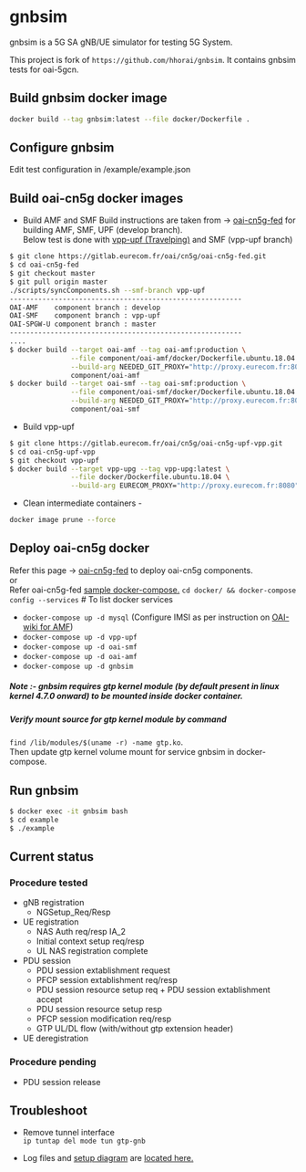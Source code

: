 # gnbsim

gnbsim is a 5G SA gNB/UE simulator for testing 5G System.

This project is fork of `https://github.com/hhorai/gnbsim`.
It contains gnbsim tests for oai-5gcn.

## Build gnbsim docker image
```bash
docker build --tag gnbsim:latest --file docker/Dockerfile .
```
## Configure gnbsim

Edit test configuration in /example/example.json

## Build oai-cn5g docker images
* Build AMF and SMF
Build instructions are taken from -> [oai-cn5g-fed](https://gitlab.eurecom.fr/oai/cn5g/oai-cn5g-fed/-/blob/master/docs/BUILD_IMAGES.md) for building AMF, SMF, UPF (develop branch). <br/>
Below test is done with [vpp-upf (Travelping)](https://gitlab.eurecom.fr/oai/cn5g/oai-cn5g-upf-vpp/-/blob/vpp-upf/docs/BUILD_IMAGE.md) and SMF (vpp-upf branch)

```bash
$ git clone https://gitlab.eurecom.fr/oai/cn5g/oai-cn5g-fed.git
$ cd oai-cn5g-fed
$ git checkout master
$ git pull origin master
./scripts/syncComponents.sh --smf-branch vpp-upf
---------------------------------------------------------
OAI-AMF    component branch : develop
OAI-SMF    component branch : vpp-upf
OAI-SPGW-U component branch : master
---------------------------------------------------------
....
$ docker build --target oai-amf --tag oai-amf:production \
               --file component/oai-amf/docker/Dockerfile.ubuntu.18.04 \
               --build-arg NEEDED_GIT_PROXY="http://proxy.eurecom.fr:8080" \
               component/oai-amf
$ docker build --target oai-smf --tag oai-smf:production \
               --file component/oai-smf/docker/Dockerfile.ubuntu.18.04 \
               --build-arg NEEDED_GIT_PROXY="http://proxy.eurecom.fr:8080" \
               component/oai-smf

```
* Build vpp-upf
```bash
$ git clone https://gitlab.eurecom.fr/oai/cn5g/oai-cn5g-upf-vpp.git
$ cd oai-cn5g-upf-vpp
$ git checkout vpp-upf
$ docker build --target vpp-upg --tag vpp-upg:latest \
               --file docker/Dockerfile.ubuntu.18.04 \
               --build-arg EURECOM_PROXY="http://proxy.eurecom.fr:8080" . 
```
* Clean intermediate containers -
```bash
docker image prune --force
```


## Deploy oai-cn5g docker

Refer this page -> [oai-cn5g-fed](https://gitlab.eurecom.fr/oai/cn5g/oai-cn5g-fed/-/blob/master/docs/BUILD_IMAGES.md) to deploy oai-cn5g components.<br/>
or <br/>
Refer oai-cn5g-fed [sample docker-compose.](https://gitlab.eurecom.fr/kharade/gnbsim/-/blob/master/docker/docker-compose.yaml)
`cd docker/ && docker-compose config --services` # To list docker services 
* `docker-compose up -d mysql`  (Configure IMSI as per instruction on [OAI-wiki for AMF](https://gitlab.eurecom.fr/oai/cn5g/oai-cn5g-amf/-/wikis/Installation))
* `docker-compose up -d vpp-upf` 
* `docker-compose up -d oai-smf`
* `docker-compose up -d oai-amf`
* `docker-compose up -d gnbsim`

##### Note :- gnbsim requires gtp kernel module (by default present in linux kernel 4.7.0 onward) to be mounted inside docker container.
##### Verify mount source for gtp kernel module by command <br/>
 `find /lib/modules/$(uname -r) -name gtp.ko`. <br/>
 Then update gtp kernel volume mount for service gnbsim in docker-compose.

## Run gnbsim

```bash
$ docker exec -it gnbsim bash
$ cd example
$ ./example
```

## Current status 
### Procedure tested
* gNB registration  
   -  NGSetup_Req/Resp
* UE registration
   -  NAS Auth req/resp IA_2
   -  Initial context setup req/resp
   -  UL NAS registration complete
* PDU session
   -  PDU session extablishment request
   -  PFCP session extablishment req/resp
   -  PDU session resource setup req + PDU session extablishment accept  
   -  PDU session resource setup resp
   -  PFCP session modification req/resp
   -  GTP UL/DL flow (with/without gtp extension header)
* UE deregistration

### Procedure pending
   -  PDU session release

## Troubleshoot
* Remove tunnel interface <br/>
`ip tuntap del mode tun gtp-gnb`

* Log files and [setup diagram](https://gitlab.eurecom.fr/kharade/gnbsim/-/blob/master/logs/gnbsim_oai_5gcn.png) are [located here.](https://gitlab.eurecom.fr/kharade/gnbsim/-/tree/master/logs)
